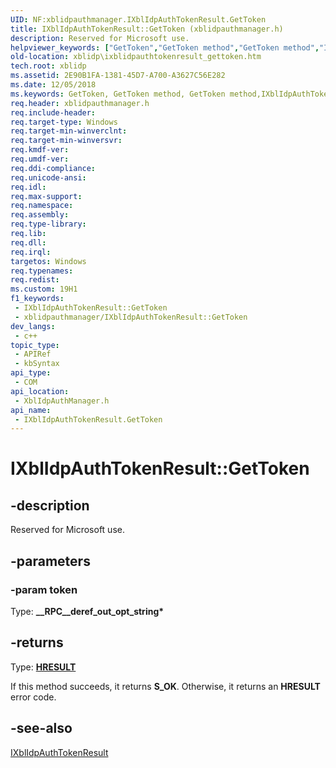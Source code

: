 ```yaml
---
UID: NF:xblidpauthmanager.IXblIdpAuthTokenResult.GetToken
title: IXblIdpAuthTokenResult::GetToken (xblidpauthmanager.h)
description: Reserved for Microsoft use.
helpviewer_keywords: ["GetToken","GetToken method","GetToken method","IXblIdpAuthTokenResult interface","IXblIdpAuthTokenResult interface","GetToken method","IXblIdpAuthTokenResult.GetToken","IXblIdpAuthTokenResult::GetToken","xblidp.ixblidpauthtokenresult_gettoken","xblidpauthmanager/IXblIdpAuthTokenResult::GetToken"]
old-location: xblidp\ixblidpauthtokenresult_gettoken.htm
tech.root: xblidp
ms.assetid: 2E90B1FA-1381-45D7-A700-A3627C56E282
ms.date: 12/05/2018
ms.keywords: GetToken, GetToken method, GetToken method,IXblIdpAuthTokenResult interface, IXblIdpAuthTokenResult interface,GetToken method, IXblIdpAuthTokenResult.GetToken, IXblIdpAuthTokenResult::GetToken, xblidp.ixblidpauthtokenresult_gettoken, xblidpauthmanager/IXblIdpAuthTokenResult::GetToken
req.header: xblidpauthmanager.h
req.include-header: 
req.target-type: Windows
req.target-min-winverclnt: 
req.target-min-winversvr: 
req.kmdf-ver: 
req.umdf-ver: 
req.ddi-compliance: 
req.unicode-ansi: 
req.idl: 
req.max-support: 
req.namespace: 
req.assembly: 
req.type-library: 
req.lib: 
req.dll: 
req.irql: 
targetos: Windows
req.typenames: 
req.redist: 
ms.custom: 19H1
f1_keywords:
 - IXblIdpAuthTokenResult::GetToken
 - xblidpauthmanager/IXblIdpAuthTokenResult::GetToken
dev_langs:
 - c++
topic_type:
 - APIRef
 - kbSyntax
api_type:
 - COM
api_location:
 - XblIdpAuthManager.h
api_name:
 - IXblIdpAuthTokenResult.GetToken
---
```


# IXblIdpAuthTokenResult::GetToken


## -description

Reserved for Microsoft use.

## -parameters

### -param token

Type: <b>__RPC__deref_out_opt_string*</b>

## -returns

Type: <b><a href="/windows/win32/com/structure-of-com-error-codes">HRESULT</a></b>

If this method succeeds, it returns <b>S_OK</b>. Otherwise, it returns an <b>HRESULT</b> error code.

## -see-also

<a href="/previous-versions/windows/desktop/api/xblidpauthmanager/nn-xblidpauthmanager-ixblidpauthtokenresult">IXblIdpAuthTokenResult</a>